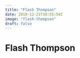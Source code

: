 ```yaml
---
title: "Flash Thompson"
date: 2018-12-21T18:55:54Z
image: "flash-thompson"
draft: false
---
```


# Flash Thompson
